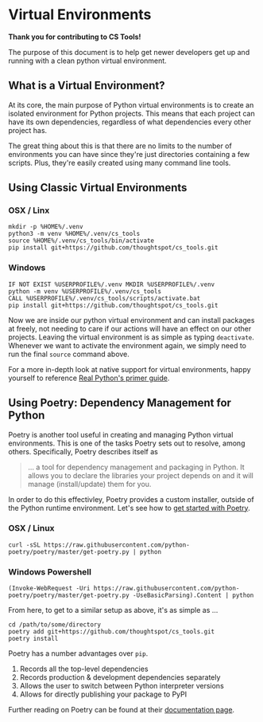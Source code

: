 # Virtual Environments

**Thank you for contributing to CS Tools!**

The purpose of this document is to help get newer developers get up and running with a
clean python virtual environment.

## What is a Virtual Environment?

At its core, the main purpose of Python virtual environments is to create an isolated
environment for Python projects. This means that each project can have its own
dependencies, regardless of what dependencies every other project has.

The great thing about this is that there are no limits to the number of environments you
can have since they're just directories containing a few scripts. Plus, they're easily
created using many command line tools.

## Using Classic Virtual Environments

### OSX / Linx
```console
mkdir -p %HOME%/.venv
python3 -m venv %HOME%/.venv/cs_tools
source %HOME%/.venv/cs_tools/bin/activate
pip install git+https://github.com/thoughtspot/cs_tools.git
```

### Windows
```console
IF NOT EXIST %USERPROFILE%/.venv MKDIR %USERPROFILE%/.venv
python -m venv %USERPROFILE%/.venv/cs_tools
CALL %USERPROFILE%/.venv/cs_tools/scripts/activate.bat
pip install git+https://github.com/thoughtspot/cs_tools.git
```

Now we are inside our python virtual environment and can install packages at freely,
not needing to care if our actions will have an effect on our other projects. Leaving
the virtual environment is as simple as typing `deactivate`. Whenever we want to
activate the environment again, we simply need to run the final `source` command above.

For a more in-depth look at native support for virtual environments, happy yourself to
reference [Real Python's primer guide][real-python-venv].

## Using Poetry: Dependency Management for Python

Poetry is another tool useful in creating and managing Python virtual environments. This
is one of the tasks Poetry sets out to resolve, among others. Specifically, Poetry
describes itself as 

> ... a tool for dependency management and packaging in Python. It allows you to declare
the libraries your project depends on and it will manage (install/update) them for you.

In order to do this effectivley, Poetry provides a custom installer, outside of the
Python runtime environment. Let's see how to [get started with Poetry][poetry-install].

### OSX / Linux
```
curl -sSL https://raw.githubusercontent.com/python-poetry/poetry/master/get-poetry.py | python
```

### Windows Powershell
```
(Invoke-WebRequest -Uri https://raw.githubusercontent.com/python-poetry/poetry/master/get-poetry.py -UseBasicParsing).Content | python
```

From here, to get to a similar setup as above, it's as simple as ...
```console
cd /path/to/some/directory
poetry add git+https://github.com/thoughtspot/cs_tools.git
poetry install
```

Poetry has a number advantages over `pip`.

1. Records all the top-level dependencies
2. Records production & development dependencies separately
3. Allows the user to switch between Python interpreter versions
3. Allows for directly publishing your package to PyPI

Further reading on Poetry can be found at their [documentation page][poetry-usage].

[poetry-install]: https://python-poetry.org/docs/#installation
[real-python-venv]: https://realpython.com/python-virtual-environments-a-primer/
[poetry-usage]: https://python-poetry.org/docs/basic-usage/
